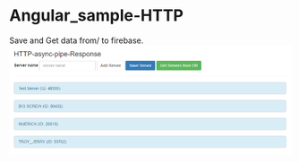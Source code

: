 # Angular_sample-HTTP
Save and Get data from/ to firebase.
![ng HTTP using Firebase](https://github.com/LearnToKnowMore/Angular_sample-HTTP/blob/master/sample_HTTP.png "Using Angular HTTP to POST/ GET data")
